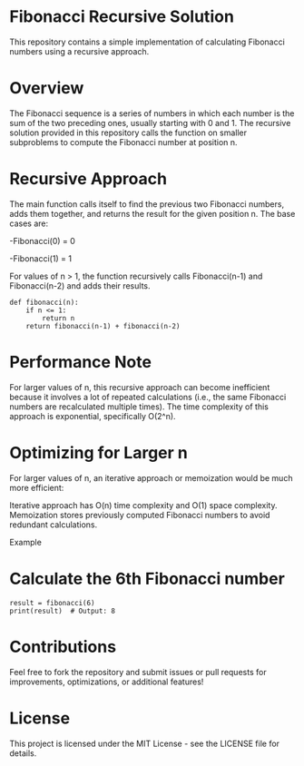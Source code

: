# Fibonacci Recursive Solution
This repository contains a simple implementation of calculating Fibonacci numbers using a recursive approach.

# Overview
The Fibonacci sequence is a series of numbers in which each number is the sum of the two preceding ones, usually starting with 0 and 1. 
The recursive solution provided in this repository calls the function on smaller subproblems to compute the Fibonacci number at position n.

# Recursive Approach
The main function calls itself to find the previous two Fibonacci numbers, adds them together, and returns the result for the given position n. 
The base cases are:

-Fibonacci(0) = 0

-Fibonacci(1) = 1

For values of n > 1, the function recursively calls Fibonacci(n-1) and Fibonacci(n-2) and adds their results.

```
def fibonacci(n):
    if n <= 1:
        return n
    return fibonacci(n-1) + fibonacci(n-2)
```
# Performance Note
For larger values of n, this recursive approach can become inefficient because it involves a lot of repeated calculations (i.e., the same Fibonacci numbers are recalculated multiple times). The time complexity of this approach is exponential, specifically O(2^n).

# Optimizing for Larger n
For larger values of n, an iterative approach or memoization would be much more efficient:

Iterative approach has O(n) time complexity and O(1) space complexity.
Memoization stores previously computed Fibonacci numbers to avoid redundant calculations.

Example

# Calculate the 6th Fibonacci number
```
result = fibonacci(6)
print(result)  # Output: 8

```

# Contributions
Feel free to fork the repository and submit issues or pull requests for improvements, optimizations, or additional features!

# License
This project is licensed under the MIT License - see the LICENSE file for details.
